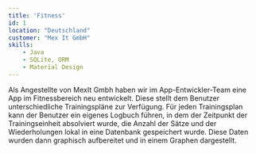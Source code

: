 ```yaml
---
title: 'Fitness'
id: 1
location: "Deutschland"
customer: "Mex It GmbH"
skills:
    - Java
    - SQLite, ORM
    - Material Design
---
```


Als Angestellte von MexIt Gmbh haben wir im App-Entwickler-Team eine App im Fitnessbereich neu entwickelt. Diese stellt dem Benutzer unterschiedliche Trainingspläne zur Verfügung. Für jeden Trainingsplan kann der Benutzer ein eigenes Logbuch führen, in dem der Zeitpunkt der Trainingseinheit absolviert wurde, die Anzahl der Sätze und der Wiederholungen lokal in eine Datenbank gespeichert wurde. Diese Daten wurden dann graphisch aufbereitet und in einem Graphen dargestellt.